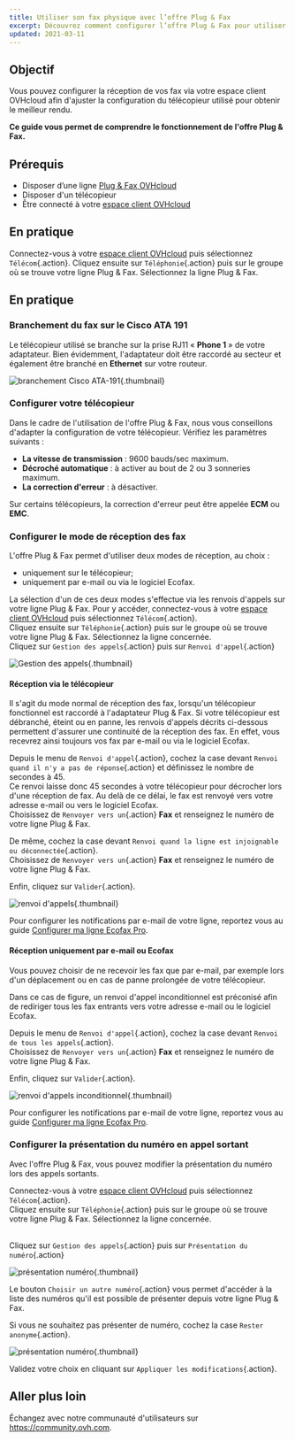 ```yaml
---
title: Utiliser son fax physique avec l’offre Plug & Fax
excerpt: Découvrez comment configurer l’offre Plug & Fax pour utiliser un fax physique
updated: 2021-03-11
---
```


## Objectif

Vous pouvez configurer la réception de vos fax via votre espace client OVHcloud afin d'ajuster la configuration du télécopieur utilisé pour obtenir le meilleur rendu.

**Ce guide vous permet de comprendre le fonctionnement de l'offre Plug & Fax.**

## Prérequis

- Disposer d’une ligne [Plug & Fax OVHcloud](fax-plug-and-fax.)
- Disposer d'un télécopieur
- Être connecté à votre [espace client OVHcloud](manager-telecom.)

## En pratique

Connectez-vous à votre [espace client OVHcloud](manager-telecom.) puis sélectionnez `Télécom`{.action}. Cliquez ensuite sur `Téléphonie`{.action} puis sur le groupe où se trouve votre ligne Plug & Fax. Sélectionnez la ligne Plug & Fax.

## En pratique

### Branchement du fax sur le Cisco ATA 191

Le télécopieur utilisé se branche sur la prise RJ11 « **Phone 1** » de votre adaptateur. Bien évidemment, l'adaptateur doit être raccordé au secteur et également être branché en **Ethernet** sur votre routeur.

![branchement Cisco ATA-191](cisco-ATA-191.png){.thumbnail}

### Configurer votre télécopieur

Dans le cadre de l'utilisation de l'offre Plug & Fax, nous vous conseillons d'adapter la configuration de votre télécopieur. Vérifiez les paramètres suivants :

- **La vitesse de transmission** : 9600 bauds/sec maximum.
- **Décroché automatique** : à activer au bout de 2 ou 3 sonneries maximum.
- **La correction d'erreur** : à désactiver.

Sur certains télécopieurs, la correction d'erreur peut être appelée **ECM** ou **EMC**.

### Configurer le mode de réception des fax

L'offre Plug & Fax permet d'utiliser deux modes de réception, au choix :

- uniquement sur le télécopieur;
- uniquement par e-mail ou via le logiciel Ecofax.

La sélection d'un de ces deux modes s'effectue via les renvois d'appels sur votre ligne Plug & Fax.
Pour y accéder, connectez-vous à votre [espace client OVHcloud](manager-telecom.) puis sélectionnez `Télécom`{.action}. 
<br>Cliquez ensuite sur `Téléphonie`{.action} puis sur le groupe où se trouve votre ligne Plug & Fax. Sélectionnez la ligne concernée.
<br>Cliquez sur `Gestion des appels`{.action} puis sur `Renvoi d'appel`{.action}

![Gestion des appels](gestion_des_appels.png){.thumbnail}

#### Réception via le télécopieur

Il s'agit du mode normal de réception des fax, lorsqu'un télécopieur fonctionnel est raccordé à l'adaptateur Plug & Fax. Si votre télécopieur est débranché, éteint ou en panne, les renvois d'appels décrits ci-dessous permettent d'assurer une continuité de la réception des fax. En effet, vous recevrez ainsi toujours vos fax par e-mail ou via le logiciel Ecofax.

Depuis le menu de `Renvoi d'appel`{.action}, cochez la case devant `Renvoi quand il n'y a pas de réponse`{.action} et définissez le nombre de secondes à 45.
<br>Ce renvoi laisse donc 45 secondes à votre télécopieur pour décrocher lors d'une réception de fax. Au delà de ce délai, le fax est renvoyé vers votre adresse e-mail ou vers le logiciel Ecofax. 
<br>Choisissez de `Renvoyer vers un`{.action} **Fax** et renseignez le numéro de votre ligne Plug & Fax.

De même, cochez la case devant `Renvoi quand la ligne est injoignable ou déconnectée`{.action}.
<br>Choisissez de `Renvoyer vers un`{.action} **Fax** et renseignez le numéro de votre ligne Plug & Fax.

Enfin, cliquez sur `Valider`{.action}.

![renvoi d'appels](renvoi_dappel.png){.thumbnail}

Pour configurer les notifications par e-mail de votre ligne, reportez vous au guide [Configurer ma ligne Ecofax Pro](configuration_fax_espace_client1.).

#### Réception uniquement par e-mail ou Ecofax

Vous pouvez choisir de ne recevoir les fax que par e-mail, par exemple lors d'un déplacement ou en cas de panne prolongée de votre télécopieur.

Dans ce cas de figure, un renvoi d'appel inconditionnel est préconisé afin de rediriger tous les fax entrants vers votre adresse e-mail ou le logiciel Ecofax.

Depuis le menu de `Renvoi d'appel`{.action}, cochez la case devant `Renvoi de tous les appels`{.action}.
<br>Choisissez de `Renvoyer vers un`{.action} **Fax** et renseignez le numéro de votre ligne Plug & Fax.

Enfin, cliquez sur `Valider`{.action}.

![renvoi d'appels inconditionnel](renvoi_dappel2.png){.thumbnail}

Pour configurer les notifications par e-mail de votre ligne, reportez vous au guide [Configurer ma ligne Ecofax Pro](configuration_fax_espace_client1.).

### Configurer la présentation du numéro en appel sortant

Avec l'offre Plug & Fax, vous pouvez modifier la présentation du numéro lors des appels sortants.

Connectez-vous à votre [espace client OVHcloud](manager-telecom.) puis sélectionnez `Télécom`{.action}. 
<br>Cliquez ensuite sur `Téléphonie`{.action} puis sur le groupe où se trouve votre ligne Plug & Fax. Sélectionnez la ligne concernée.

<br>Cliquez sur `Gestion des appels`{.action} puis sur `Présentation du numéro`{.action}

![présentation numéro](pres-numero1.png){.thumbnail}

Le bouton `Choisir un autre numéro`{.action} vous permet d'accéder à la liste des numéros qu'il est possible de présenter depuis votre ligne Plug & Fax.

Si vous ne souhaitez pas présenter de numéro, cochez la case `Rester anonyme`{.action}.

![présentation numéro](pres-numero2.png){.thumbnail}

Validez votre choix en cliquant sur `Appliquer les modifications`{.action}.

## Aller plus loin

Échangez avec notre communauté d'utilisateurs sur <https://community.ovh.com>.
